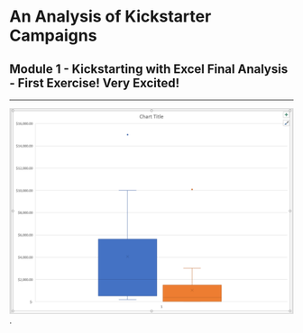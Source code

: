# An Analysis of Kickstarter Campaigns
Module 1 - Kickstarting with Excel Final Analysis - First Exercise! Very Excited! 
---
---
![Graphic](BoxSplot.png).
